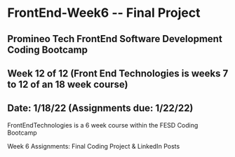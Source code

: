 # FrontEnd-Week6 -- Final Project

## Promineo Tech FrontEnd Software Development Coding Bootcamp 
## Week 12 of 12 (Front End Technologies is weeks 7 to 12 of an 18 week course) 
## Date:  1/18/22 (Assignments due:  1/22/22) 

FrontEndTechnologies is a 6 week course within the FESD Coding Bootcamp

Week 6 Assignments:  Final Coding Project & LinkedIn Posts
